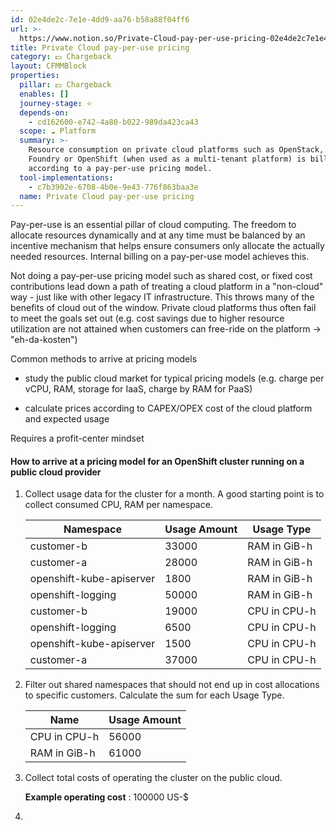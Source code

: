 ```yaml
---
id: 02e4de2c-7e1e-4dd9-aa76-b58a88f04ff6
url: >-
  https://www.notion.so/Private-Cloud-pay-per-use-pricing-02e4de2c7e1e4dd9aa76b58a88f04ff6
title: Private Cloud pay-per-use pricing
category: 💵 Chargeback
layout: CFMMBlock
properties:
  pillar: 💵 Chargeback
  enables: []
  journey-stage: ⭐️
  depends-on:
    - cd162600-e742-4a80-b022-989da423ca43
  scope: ☁️ Platform
  summary: >-
    Resource consumption on private cloud platforms such as OpenStack, Cloud
    Foundry or OpenShift (when used as a multi-tenant platform) is billed
    according to a pay-per-use pricing model.
  tool-implementations:
    - c7b3902e-6708-4b0e-9e43-776f863baa3e
  name: Private Cloud pay-per-use pricing
---
```


Pay-per-use is an essential pillar of cloud computing. The freedom to allocate resources dynamically and at any time must be balanced by an incentive mechanism that helps ensure consumers only allocate the actually needed resources. Internal billing on a pay-per-use model achieves this.

Not doing a pay-per-use pricing model such as shared cost, or fixed cost contributions lead down a path of treating a cloud platform in a "non-cloud" way - just like with other legacy IT infrastructure. This throws many of the benefits of cloud out of the window. Private cloud platforms thus often fail to meet the goals set out (e.g. cost savings due to higher resource utilization are not attained when customers can free-ride on the platform → "eh-da-kosten")



Common methods to arrive at pricing models

- study the public cloud market for typical pricing models (e.g. charge per vCPU, RAM, storage for IaaS, charge by RAM for PaaS)

- calculate prices according to CAPEX/OPEX cost of the cloud platform and expected usage



Requires a profit-center mindset



#### How to arrive at a pricing model for an OpenShift cluster running on a public cloud provider

1. Collect usage data for the cluster for a month. A good starting point is to collect consumed CPU, RAM per namespace.

    <!-- included database 2416694f-cb53-41e8-99f2-a9f8fb5b9b04 -->
    | Namespace                | Usage Amount | Usage Type   |
    | ------------------------ | ------------ | ------------ |
    | customer-b               | 33000        | RAM in GiB-h |
    | customer-a               | 28000        | RAM in GiB-h |
    | openshift-kube-apiserver | 1800         | RAM in GiB-h |
    | openshift-logging        | 50000        | RAM in GiB-h |
    | customer-b               | 19000        | CPU in CPU-h |
    | openshift-logging        | 6500         | CPU in CPU-h |
    | openshift-kube-apiserver | 1500         | CPU in CPU-h |
    | customer-a               | 37000        | CPU in CPU-h |

1. Filter out shared namespaces that should not end up in cost allocations to specific customers. Calculate the sum for each Usage Type.

    <!-- included database f6d47d09-c8fa-42d2-86c0-e6f54d23c3b5 -->
    | Name         | Usage Amount |
    | ------------ | ------------ |
    | CPU in CPU-h | 56000        |
    | RAM in GiB-h | 61000        |

1. Collect total costs of operating the cluster on the public cloud.

    **Example operating cost** : 100000 US-$

1. 